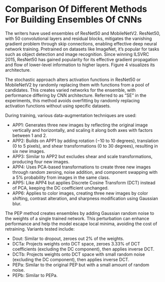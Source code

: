 # Comparison Of Different Methods For Building Ensembles Of CNNs

The writers have used ensembles of ResNet50 and MobileNetV2. ResNet50, with 50 convolutional layers and residual blocks, mitigates the vanishing gradient problem through skip connections, enabling effective deep neural network training. Pretrained on datasets like ImageNet, it’s popular for tasks such as object detection and image recognition. Since winning ILSVRC 2015, ResNet50 has gained popularity for its effective gradient propagation and flow of lower-level information to higher layers. Figure 4 visualizes its architecture.

The stochastic approach alters activation functions in ResNet50 or MobileNetV2 by randomly replacing them with functions from a pool of candidates. This creates varied networks for the ensemble, with performance differing by CNN architecture. Referred to as “SE” in the experiments, this method avoids overfitting by randomly replacing activation functions without using specific datasets.

During training, various data-augmentation techniques are used:

- APP1: Generates three new images by reflecting the original image vertically and horizontally, and scaling it along both axes with factors between 1 and 2.
- APP2: Builds on APP1 by adding rotation (−10 to 10 degrees), translation (0 to 5 pixels), and shear transformations (0 to 30 degrees), resulting in six new images.
- APP3: Similar to APP2 but excludes shear and scale transformations, producing four new images.
- APP4: Uses PCA-based transformations to create three new images through random zeroing, noise addition, and component swapping with a 5% probability from images in the same class.
- APP5: Like APP4 but applies Discrete Cosine Transform (DCT) instead of PCA, keeping the DC coefficient unchanged.
- APP6: Applies to color images, creating three new images by color shifting, contrast alteration, and sharpness modification using Gaussian blur.

The PEP method creates ensembles by adding Gaussian random noise to the weights of a single trained network. This perturbation can enhance performance and help the model escape local minima, avoiding the cost of retraining. Variants tested include:

- Dout: Similar to dropout, zeroes out 2% of the weights.
- DCTa: Projects weights onto DCT space, zeroes 3.33% of DCT coefficients (excluding the DC component), then applies inverse DCT.
- DCTb: Projects weights onto DCT space with small random noise (excluding the DC component), then applies inverse DCT.
- PEPa: Similar to the original PEP but with a small amount of random noise.
- PEPb: Similar to PEPa.